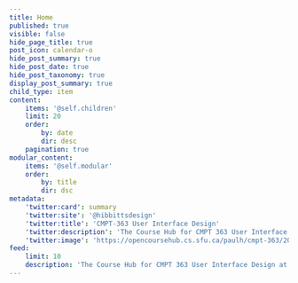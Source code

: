 ```yaml
---
title: Home
published: true
visible: false
hide_page_title: true
post_icon: calendar-o
hide_post_summary: true
hide_post_date: true
hide_post_taxonomy: true
display_post_summary: true
child_type: item
content:
    items: '@self.children'
    limit: 20
    order:
        by: date
        dir: desc
    pagination: true
modular_content:
    items: '@self.modular'
    order:
        by: title
        dir: dsc
metadata:
    'twitter:card': summary
    'twitter:site': '@hibbittsdesign'
    'twitter:title': 'CMPT-363 User Interface Design'
    'twitter:description': 'The Course Hub for CMPT 363 User Interface Design at Simon Fraser University'
    'twitter:image': 'https://opencoursehub.cs.sfu.ca/paulh/cmpt-363/203/headerimage/melisa-hildt-aV2uMw3zfwQ-unsplash.jpg'
feed:
    limit: 10
    description: 'The Course Hub for CMPT 363 User Interface Design at Simon Fraser University'
---
```

